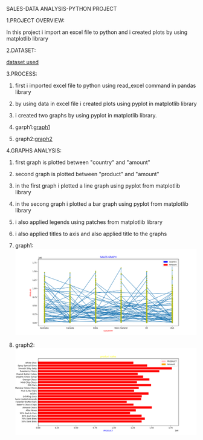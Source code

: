 SALES-DATA ANALYSIS-PYTHON PROJECT

1.PROJECT OVERVIEW:

  In this project i import an excel file to python and i created plots by using matplotlib library

2.DATASET:

<a href="https://github.com/NellipudiPravallika/python-dataanalysis-project1/blob/master/telugu-dashboard-blank.xlsx">dataset used</a>

3.PROCESS:

   1. first i imported excel file to python using read_excel command in pandas library
  
   2. by using data in excel file i created plots using pyplot in matplotlib library
  
   3. i created two graphs by using pyplot in matplotlib library.
  
   4. garph1:<a href="https://github.com/NellipudiPravallika/python-dataanalysis-project1/blob/master/Figure_4.png">graph1</a>
  
   5. graph2:<a href="https://github.com/NellipudiPravallika/python-dataanalysis-project1/blob/master/Figure_5.png">graph2</a>

4.GRAPHS ANALYSIS:

   1. first graph is plotted between "country" and "amount"
  
   2. second graph is plotted between "product" and "amount"
  
   3. in the first graph i plotted a line graph using pyplot from matplotlib library
  
   4. in the secong graph i plotted a bar graph using pyplot from matplotlib library
     
   5. i also applied legends using patches from matplotlib library
     
   6. i also applied titles to axis and also applied title to the graphs
  
   7. graph1:<img src="https://github.com/NellipudiPravallika/python-dataanalysis-project1/blob/master/Figure_4.png">
  
   8. graph2:<img src="https://github.com/NellipudiPravallika/python-dataanalysis-project1/blob/master/Figure_5.png">
